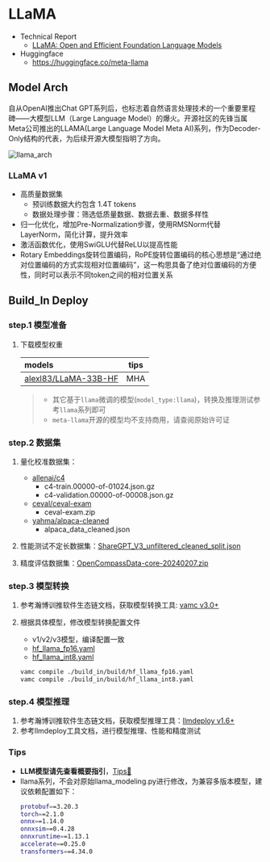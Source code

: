 # LLaMA

- Technical Report
    - [LLaMA: Open and Efficient Foundation Language Models](https://arxiv.org/abs/2302.13971)
- Huggingface
    - https://huggingface.co/meta-llama


## Model Arch

自从OpenAI推出Chat GPT系列后，也标志着自然语言处理技术的一个重要里程碑——大模型LLM（Large Language Model）的爆火。开源社区的先锋当属Meta公司推出的LLAMA(Large Language Model Meta AI)系列，作为Decoder-Only结构的代表，为后续开源大模型指明了方向。

![llama_arch](../../images/llm/llama_arch.png)


### LLaMA v1
- 高质量数据集
    - 预训练数据大约包含 1.4T tokens
    - 数据处理步骤：筛选低质量数据、数据去重、数据多样性
- 归一化优化，增加Pre-Normalization步骤，使用RMSNorm代替LayerNorm，简化计算，提升效率
- 激活函数优化，使用SwiGLU代替ReLU以提高性能
- Rotary Embeddings旋转位置编码，RoPE旋转位置编码的核心思想是“通过绝对位置编码的方式实现相对位置编码”，这一构思具备了绝对位置编码的方便性，同时可以表示不同token之间的相对位置关系


## Build_In Deploy

### step.1 模型准备

1. 下载模型权重

    | models  | tips |
    | :--- | :--: | 
    | [alexl83/LLaMA-33B-HF](https://huggingface.co/alexl83/LLaMA-33B-HF)   | MHA |

    > - 其它基于`llama`微调的模型(`model_type:llama`)，转换及推理测试参考`llama`系列即可
    > - `meta-llama`开源的模型均不支持商用，请查阅原始许可证


### step.2 数据集

1. 量化校准数据集：
    - [allenai/c4](https://hf-mirror.com/datasets/allenai/c4/tree/main/en)
        - c4-train.00000-of-01024.json.gz
        - c4-validation.00000-of-00008.json.gz
    - [ceval/ceval-exam](https://hf-mirror.com/datasets/ceval/ceval-exam/tree/main)
        - ceval-exam.zip
    - [yahma/alpaca-cleaned](https://hf-mirror.com/datasets/yahma/alpaca-cleaned/tree/main)
        - alpaca_data_cleaned.json

2. 性能测试不定长数据集：[ShareGPT_V3_unfiltered_cleaned_split.json](https://huggingface.co/datasets/anon8231489123/ShareGPT_Vicuna_unfiltered/resolve/main/ShareGPT_V3_unfiltered_cleaned_split.json)
3. 精度评估数据集：[OpenCompassData-core-20240207.zip](https://github.com/open-compass/opencompass/releases/download/0.2.2.rc1/OpenCompassData-core-20240207.zip)

### step.3 模型转换

1. 参考瀚博训推软件生态链文档，获取模型转换工具: [vamc v3.0+](../../docs/vastai_software.md)
2. 根据具体模型，修改模型转换配置文件
    - v1/v2/v3模型，编译配置一致
    - [hf_llama_fp16.yaml](./build_in/build/hf_llama_fp16.yaml)
    - [hf_llama_int8.yaml](./build_in/build/hf_llama_int8.yaml)

    ```bash
    vamc compile ./build_in/build/hf_llama_fp16.yaml
    vamc compile ./build_in/build/hf_llama_int8.yaml
    ```


### step.4 模型推理
1. 参考瀚博训推软件生态链文档，获取模型推理工具：[llmdeploy v1.6+](../../docs/vastai_software.md)
2. 参考llmdeploy工具文档，进行模型推理、性能和精度测试

### Tips
- **LLM模型请先查看概要指引**，[Tips🔔](../README.md)
- llama系列，不会对原始llama_modeling.py进行修改，为兼容多版本模型，建议依赖配置如下：
    ```bash
    protobuf==3.20.3
    torch==2.1.0
    onnx==1.14.0
    onnxsim==0.4.28
    onnxruntime==1.13.1
    accelerate==0.25.0
    transformers==4.34.0
    ```
